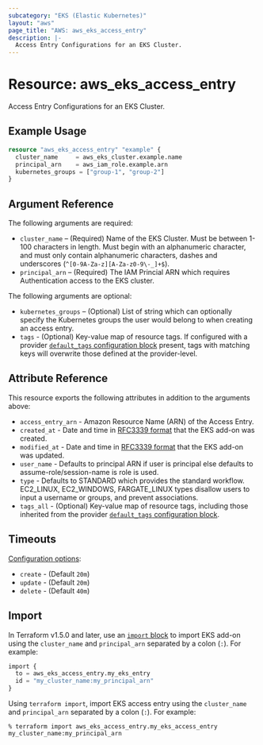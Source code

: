 ```yaml
---
subcategory: "EKS (Elastic Kubernetes)"
layout: "aws"
page_title: "AWS: aws_eks_access_entry"
description: |-
  Access Entry Configurations for an EKS Cluster.
---
```


# Resource: aws_eks_access_entry

Access Entry Configurations for an EKS Cluster.

## Example Usage

```terraform
resource "aws_eks_access_entry" "example" {
  cluster_name     = aws_eks_cluster.example.name
  principal_arn    = aws_iam_role.example.arn
  kubernetes_groups = ["group-1", "group-2"]
}
```

## Argument Reference

The following arguments are required:

* `cluster_name` – (Required) Name of the EKS Cluster. Must be between 1-100 characters in length. Must begin with an alphanumeric character, and must only contain alphanumeric characters, dashes and underscores (`^[0-9A-Za-z][A-Za-z0-9\-_]+$`).
* `principal_arn` – (Required) The IAM Princial ARN which requires Authentication access to the EKS cluster.

The following arguments are optional:

* `kubernetes_groups` – (Optional) List of string which can optionally specify the Kubernetes groups the user would belong to when creating an access entry.
* `tags` - (Optional) Key-value map of resource tags. If configured with a provider [`default_tags` configuration block](https://registry.terraform.io/providers/hashicorp/aws/latest/docs#default_tags-configuration-block) present, tags with matching keys will overwrite those defined at the provider-level.


## Attribute Reference

This resource exports the following attributes in addition to the arguments above:

* `access_entry_arn` - Amazon Resource Name (ARN) of the Access Entry.
* `created_at` - Date and time in [RFC3339 format](https://tools.ietf.org/html/rfc3339#section-5.8) that the EKS add-on was created.
* `modified_at` - Date and time in [RFC3339 format](https://tools.ietf.org/html/rfc3339#section-5.8) that the EKS add-on was updated.
* `user_name` - Defaults to principal ARN if user is principal else defaults to assume-role/session-name is role is used.
* `type` - Defaults to STANDARD which provides the standard workflow. EC2_LINUX, EC2_WINDOWS, FARGATE_LINUX types disallow users to input a username or groups, and prevent associations.
* `tags_all` - (Optional) Key-value map of resource tags, including those inherited from the provider [`default_tags` configuration block](https://registry.terraform.io/providers/hashicorp/aws/latest/docs#default_tags-configuration-block).

## Timeouts

[Configuration options](https://developer.hashicorp.com/terraform/language/resources/syntax#operation-timeouts):

* `create` - (Default `20m`)
* `update` - (Default `20m`)
* `delete` - (Default `40m`)

## Import

In Terraform v1.5.0 and later, use an [`import` block](https://developer.hashicorp.com/terraform/language/import) to import EKS add-on using the `cluster_name` and `principal_arn` separated by a colon (`:`). For example:

```terraform
import {
  to = aws_eks_access_entry.my_eks_entry
  id = "my_cluster_name:my_principal_arn"
}
```

Using `terraform import`, import EKS access entry using the `cluster_name` and `principal_arn` separated by a colon (`:`). For example:

```console
% terraform import aws_eks_access_entry.my_eks_access_entry my_cluster_name:my_principal_arn
```